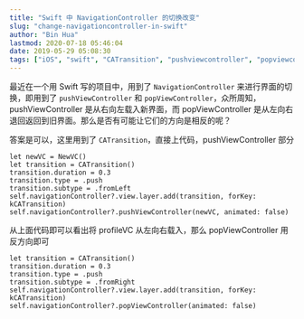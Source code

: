 ```yaml
---
title: "Swift 中 NavigationController 的切换改变"
slug: "change-navigationcontroller-in-swift"
author: "Bin Hua"
lastmod: 2020-07-18 05:46:04
date: 2019-05-29 05:08:30
tags: ["iOS", "swift", "CATransition", "pushviewcontroller", "popviewcontroller", "navigationcontroller", "代码示例"]
---
```


最近在一个用 Swift 写的项目中，用到了 `NavigationController` 来进行界面的切换，即用到了 `pushViewController` 和 `popViewController`，众所周知，pushViewController 是从右向左载入新界面，而 popViewController 是从左向右退回返回到旧界面。那么是否有可能让它们的方向是相反的呢？

答案是可以，这里用到了 `CATransition`，直接上代码，pushViewController 部分

```
let newVC = NewVC()
let transition = CATransition()
transition.duration = 0.3
transition.type = .push
transition.subtype = .fromLeft
self.navigationController?.view.layer.add(transition, forKey: kCATransition)
self.navigationController?.pushViewController(newVC, animated: false)
```

从上面代码即可以看出将 profileVC 从左向右载入，那么 popViewController 用反方向即可

```
let transition = CATransition()
transition.duration = 0.3
transition.type = .push
transition.subtype = .fromRight
self.navigationController?.view.layer.add(transition, forKey: kCATransition)
self.navigationController?.popViewController(animated: false)
```
